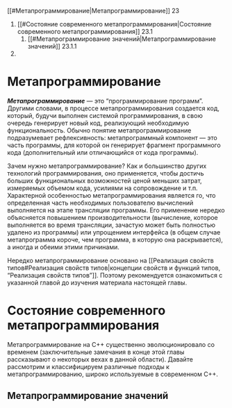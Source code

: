 
[[#Метапрограммирование|Метапрограммирование]] 23
1. [[#Состояние современного метапрограммирования|Состояние современного метапрограммирования]] 23.1
	1. [[#Метапрограммирование значений|Метапрограммирование значений]] 23.1.1
2. 

# Метапрограммирование

***Метапрограммирование*** — это “программирование программ”. Другими словами, в процессе метапрограммирования создается код, который, будучи выполнен системой программирования, в свою очередь генерирует новый код, реализующий необходимую функциональность. Обычно понятие метапрограммирование подразумевает рефлексивность: метапрограммный компонент — это часть программы, для которой он генерирует фрагмент программного кода (дополнительный или отличающийся от кода программы).

Зачем нужно метапрограммирование? Как и большинство других технологий программирования, оно применяется, чтобы достичь больших функциональных возможностей ценой меньших затрат, измеряемых объемом кода, усилиями на сопровождение и т.п. Характерной особенностью метапрограммирования является го, что определенная часть необходимых пользователю вычислений выполняется на этапе трансляции программы. Его применение нередко объясняется повышением производительности (вычисление, которое выполняется во время трансляции, зачастую может быть полностью удалено из программы) или упрощением интерфейса (в общем случае метапрограмма короче, чем программа, в которую она раскрывается), а иногда и обеими этими причинами.

Нередко метапрограммирование основано на [[Реализация свойств типов#Реализация свойств типов|концепции свойств и функций типов,  “Реализация свойств типов”]]. Поэтому рекомендуется ознакомиться с указанной главой до изучения материала настоящей главы.

# Состояние современного метапрограммирования

Метапрограммирование на C++ существенно эволюционировало со временем (заключительные замечания в конце этой главы рассказывают о некоторых вехах в данной области). Давайте рассмотрим и классифицируем различные подходы к метапрограммированию, широко используемые в современном C++.

## Метапрограммирование значений





































